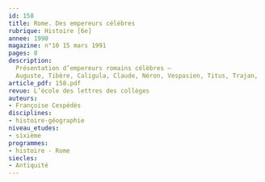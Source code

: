 ```yaml
---
id: 158
title: Rome. Des empereurs célèbres
rubrique: Histoire [6e]
annee: 1990
magazine: n°10 15 mars 1991
pages: 8
description: 
  Présentation d’empereurs romains célèbres – 
  Auguste, Tibère, Caligula, Claude, Néron, Vespasien, Titus, Trajan,  Marc Aurèle à travers des extraits de textes d’auteurs latins, par exemple Suétone et Tacite, mais aussi de Racine ou Rousseau.
article_pdf: 158.pdf
revue: L’école des lettres des collèges
auteurs:
- Françoise Cespédès
disciplines:
- histoire-géographie
niveau_etudes:
- sixième
programmes:
- histoire - Rome
siecles:
- Antiquité
---
```

